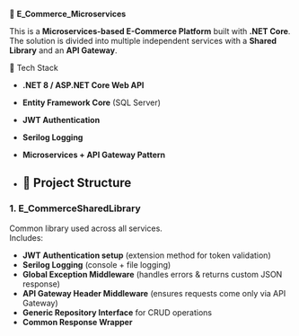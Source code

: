 🛒 **E_Commerce_Microservices**

This is a **Microservices-based E-Commerce Platform** built with **.NET Core**.  
The solution is divided into multiple independent services with a **Shared Library** and an **API Gateway**.


 🚀 Tech Stack
- **.NET 8 / ASP.NET Core Web API**
- **Entity Framework Core** (SQL Server)  
- **JWT Authentication**  
- **Serilog Logging**  
- **Microservices + API Gateway Pattern**

- ## 📂 Project Structure

### 1. **E_CommerceSharedLibrary**
Common library used across all services.  
Includes:
- **JWT Authentication setup** (extension method for token validation)  
- **Serilog Logging** (console + file logging)  
- **Global Exception Middleware** (handles errors & returns custom JSON response)  
- **API Gateway Header Middleware** (ensures requests come only via API Gateway)  
- **Generic Repository Interface** for CRUD operations  
- **Common Response Wrapper** 
